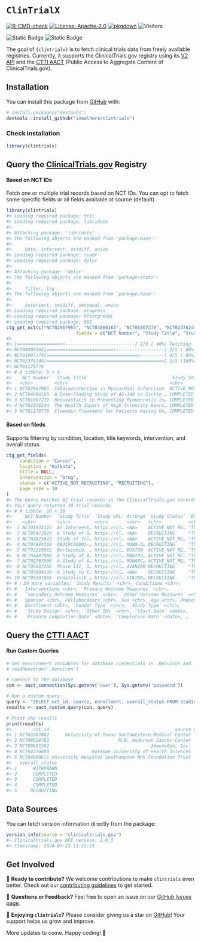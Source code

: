 
<!-- README.md is generated from README.Rmd. Please edit that file -->

# `ClinTrialX`

<!-- badges: start -->

[![R-CMD-check](https://github.com/ineelhere/clintrialx/actions/workflows/R-CMD-check.yaml/badge.svg)](https://github.com/ineelhere/clintrialx/actions/workflows/R-CMD-check.yaml)
[![License:
Apache-2.0](https://img.shields.io/badge/license-Apache--2.0-blue.svg)](https://opensource.org/licenses/Apache-2.0)
[![pkgdown](https://img.shields.io/badge/pkgdown-docs-blue.svg)](https://ineelhere.github.io/clintrialx/)
![Visitors](https://api.visitorbadge.io/api/visitors?path=https%3A%2F%2Fgithub.com%2Fineelhere%2Fclintrialx&label=Visitors&labelColor=%23f47373&countColor=%2337d67a&style=flat&labelStyle=upper)

![Static
Badge](https://img.shields.io/badge/Data_Sources-ClinicalTrials.gov-blue?link=https%3A%2F%2Fclinicaltrials.gov%2Fdata-api%2Fapi)
![Static
Badge](https://img.shields.io/badge/Data_Sources-CTTI%20AACT%20(Access%20to%20Aggregate%20Content%20of%20ClinicalTrials.gov)-purple?link=https%3A%2F%2Faact.ctti-clinicaltrials.org%2F)

<!-- badges: end -->

The goal of `{clintrialx}` is to fetch clinical trials data from freely
available registries. Currently, it supports the ClinicalTrials.gov
registry using its [V2 API](https://clinicaltrials.gov/data-api/api) and
the [CTTI AACT](https://aact.ctti-clinicaltrials.org/) (Public Access to
Aggregate Content of ClinicalTrials.gov).

## Installation

You can install this package from
[GitHub](https://github.com/ineelhere/clintrialx) with:

``` r
# install.packages("devtools")
devtools::install_github("ineelhere/clintrialx")
```

### Check installation

``` r
library(clintrialx)
```

## Query the [ClinicalTrials.gov](https://clinicaltrials.gov/) Registry

#### Based on NCT IDs

Fetch one or multiple trial records based on NCT IDs. You can opt to
fetch some specific fields or all fields available at source (default).

``` r
library(clintrialx)
#> Loading required package: httr
#> Loading required package: lubridate
#> 
#> Attaching package: 'lubridate'
#> The following objects are masked from 'package:base':
#> 
#>     date, intersect, setdiff, union
#> Loading required package: readr
#> Loading required package: dplyr
#> 
#> Attaching package: 'dplyr'
#> The following objects are masked from 'package:stats':
#> 
#>     filter, lag
#> The following objects are masked from 'package:base':
#> 
#>     intersect, setdiff, setequal, union
#> Loading required package: progress
#> Loading required package: RPostgreSQL
#> Loading required package: DBI
ctg_get_nct(c("NCT02967965", "NCT04000165", "NCT01007279", "NCT02376244", "NCT01179776"),
                          fields = c("NCT Number", "Study Title", "Study Status", "Sponsor"))
#> 
#> [=================>--------------------------] 2/5 ( 40%) Fetching
#> NCT04000165[=========================>------------------] 3/5 ( 60%) Fetching
#> NCT01007279[==================================>---------] 4/5 ( 80%) Fetching
#> NCT02376244[============================================] 5/5 (100%) Fetching
#> NCT01179776
#> # A tibble: 5 × 4
#>   `NCT Number` `Study Title`                              `Study Status` Sponsor
#>   <chr>        <chr>                                      <chr>          <chr>  
#> 1 NCT02967965  CARdioprotection in Myocardial Infarction  ACTIVE_NOT_RE… EZUS-L…
#> 2 NCT04000165  A Dose-Finding Study of AG-348 in Sickle … COMPLETED      Nation…
#> 3 NCT01007279  Rosuvastatin in Preventing Myonecrosis in… COMPLETED      Univer…
#> 4 NCT02376244  The Health Impact of High Intensity Exerc… COMPLETED      Liverp…
#> 5 NCT01179776  Ilomedin Treatment for Patients Having Un… COMPLETED      Thromb…
```

#### Based on fileds

Supports filtering by condition, location, title keywords, intervention,
and overall status.

``` r
ctg_get_fields(
     condition = "Cancer",
     location = "Kolkata",
     title = NULL,
     intervention = "Drug",
     status = c("ACTIVE_NOT_RECRUITING", "RECRUITING"),
     page_size = 10
)
#> The Query matches 82 trial records in the ClinicalTrials.gov records.
#> Your query returned 10 trial records.
#> # A tibble: 10 × 30
#>    `NCT Number` `Study Title` `Study URL` Acronym `Study Status` `Brief Summary`
#>    <chr>        <chr>         <chr>       <chr>   <chr>          <chr>          
#>  1 NCT01932125  An Intervent… https://cl… <NA>    ACTIVE_NOT_RE… "This multicen…
#>  2 NCT06472076  A Study of B… https://cl… <NA>    RECRUITING     "The goal of t…
#>  3 NCT04821622  Study of Tal… https://cl… <NA>    ACTIVE_NOT_RE… "The purpose o…
#>  4 NCT04884360  D9319C00001-… https://cl… MONO-O… RECRUITING     "This is a Pha…
#>  5 NCT03110562  Bortezomib, … https://cl… BOSTON  ACTIVE_NOT_RE… "This Phase 3,…
#>  6 NCT04487080  A Study of A… https://cl… MARIPO… ACTIVE_NOT_RE… "The purpose o…
#>  7 NCT02763566  A Study of A… https://cl… MONARC… ACTIVE_NOT_RE… "The main purp…
#>  8 NCT05687266  Phase III, O… https://cl… AVANZAR RECRUITING     "This is a Pha…
#>  9 NCT05894239  A Study to E… https://cl… <NA>    RECRUITING     "This study wi…
#> 10 NCT05501886  Gedatolisib … https://cl… VIKTOR… RECRUITING     "This is a Pha…
#> # ℹ 24 more variables: `Study Results` <chr>, Conditions <chr>,
#> #   Interventions <chr>, `Primary Outcome Measures` <chr>,
#> #   `Secondary Outcome Measures` <chr>, `Other Outcome Measures` <chr>,
#> #   Sponsor <chr>, Collaborators <chr>, Sex <chr>, Age <chr>, Phases <chr>,
#> #   Enrollment <dbl>, `Funder Type` <chr>, `Study Type` <chr>,
#> #   `Study Design` <chr>, `Other IDs` <chr>, `Start Date` <date>,
#> #   `Primary Completion Date` <date>, `Completion Date` <date>, …
```

## Query the [CTTI AACT](https://aact.ctti-clinicaltrials.org/)

#### Run Custom Queries

``` r
# Set environment variables for database credentials in .Renviron and load it
# readRenviron(".Renviron")

# Connect to the database
con <- aact_connection(Sys.getenv('user'), Sys.getenv('password'))

# Run a custom query
query <- "SELECT nct_id, source, enrollment, overall_status FROM studies LIMIT 5;"
results <- aact_custom_query(con, query)

# Print the results
print(results)
#>        nct_id                                               source enrollment
#> 1 NCT03787862      University of Texas Southwestern Medical Center          0
#> 2 NCT00528762                          M.D. Anderson Cancer Center         37
#> 3 NCT00991562                                      ImmunoGen, Inc.         50
#> 4 NCT04370080                Roseman University of Health Sciences         63
#> 5 NCT04680611 University Hospital Southampton NHS Foundation Trust        120
#>   overall_status
#> 1      WITHDRAWN
#> 2      COMPLETED
#> 3      COMPLETED
#> 4      COMPLETED
#> 5     RECRUITING
```

## Data Sources

You can fetch version information directly from the package:

``` r
version_info(source = "clinicaltrials.gov")
#> Clinicaltrials.gov API version: 2.0.3
#> Timestamp: 2024-07-23 11:12:33
```

## Get Involved

🚀 **Ready to contribute?** We welcome contributions to make
`clintrialx` even better. Check out our [contributing
guidelines](https://github.com/ineelhere/clintrialx/blob/main/CONTRIBUTING.md)
to get started.

💬 **Questions or Feedback?** Feel free to open an issue on our [GitHub
Issues page](https://github.com/ineelhere/clintrialx/issues).

🌟 **Enjoying `clintrialx`?** Please consider giving us a star on
[GitHub](https://github.com/ineelhere/clintrialx)! Your support helps us
grow and improve.

More updates to come. Happy coding! 🎉
